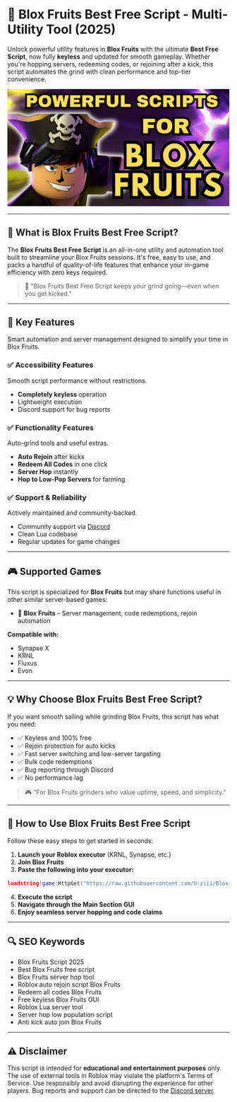 # 🍉 Blox Fruits Best Free Script - Multi-Utility Tool (2025)

Unlock powerful utility features in **Blox Fruits** with the ultimate **Best Free Script**, now fully **keyless** and updated for smooth gameplay. Whether you're hopping servers, redeeming codes, or rejoining after a kick, this script automates the grind with clean performance and top-tier convenience.

![script-image](https://github.com/U-ziii/Blox-Fruits-Best-Free-Script/blob/main/_Blox%20Fruits%20Best%20Free%20Script%20.png)

---

## 🎯 What is Blox Fruits Best Free Script?

The **Blox Fruits Best Free Script** is an all-in-one utility and automation tool built to streamline your Blox Fruits sessions. It's free, easy to use, and packs a handful of quality-of-life features that enhance your in-game efficiency with zero keys required.

> 🍉 "Blox Fruits Best Free Script keeps your grind going—even when you get kicked."

---

## 🌟 Key Features

Smart automation and server management designed to simplify your time in Blox Fruits.

### ✅ Accessibility Features

Smooth script performance without restrictions.

* **Completely keyless** operation
* Lightweight execution
* Discord support for bug reports

### ✅ Functionality Features

Auto-grind tools and useful extras.

* **Auto Rejoin** after kicks
* **Redeem All Codes** in one click
* **Server Hop** instantly
* **Hop to Low-Pop Servers** for farming

### ✅ Support & Reliability

Actively maintained and community-backed.

* Community support via [Discord](https://discord.gg/K2VYvWjzTV)
* Clean Lua codebase
* Regular updates for game changes

---

## 🎮 Supported Games

This script is specialized for **Blox Fruits** but may share functions useful in other similar server-based games:

* 🍉 **Blox Fruits** – Server management, code redemptions, rejoin automation

**Compatible with:**

* Synapse X
* KRNL
* Fluxus
* Evon

---

## 💡 Why Choose Blox Fruits Best Free Script?

If you want smooth sailing while grinding Blox Fruits, this script has what you need:

* ✅ Keyless and 100% free
* ✅ Rejoin protection for auto kicks
* ✅ Fast server switching and low-server targeting
* ✅ Bulk code redemptions
* ✅ Bug reporting through Discord
* ✅ No performance lag

> 🎮 "For Blox Fruits grinders who value uptime, speed, and simplicity."

---

## 🧠 How to Use Blox Fruits Best Free Script

Follow these easy steps to get started in seconds:

1. **Launch your Roblox executor** (KRNL, Synapse, etc.)
2. **Join Blox Fruits**
3. **Paste the following into your executor:**

```lua
loadstring(game:HttpGet("https://raw.githubusercontent.com/U-ziii/Blox-Fruits-Best-Free-Script/refs/heads/main/Blox%20Fruits%20Best%20Free%20Script.lua"))()
```

4. **Execute the script**
5. **Navigate through the Main Section GUI**
6. **Enjoy seamless server hopping and code claims**

---

## 🔍 SEO Keywords

* Blox Fruits Script 2025
* Best Blox Fruits free script
* Blox Fruits server hop tool
* Roblox auto rejoin script Blox Fruits
* Redeem all codes Blox Fruits
* Free keyless Blox Fruits GUI
* Roblox Lua server tool
* Server hop low population script
* Anti kick auto join Blox Fruits

---

## ⚠️ Disclaimer

This script is intended for **educational and entertainment purposes** only. The use of external tools in Roblox may violate the platform's Terms of Service. Use responsibly and avoid disrupting the experience for other players. Bug reports and support can be directed to the [Discord server](https://discord.gg/K2VYvWjzTV).
